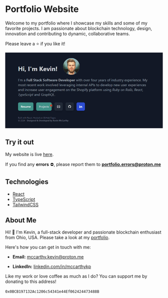 # Portfolio Website

Welcome to my portfolio where I showcase my skills and some of my favorite projects. I am passionate about blockchain technology, design, innovation and contributing to dynamic, collaborative teams.

Please leave a :star: if you like it! 

![Portfolio Home Page](public/assets/imgs/readme_img.png)

## Try it out

My website is live [here](https://www.kevinmccarthy.dev).

If you find any **errors** :no_entry:, please report them to **portfolio.errors@proton.me**

## Technologies

* [React](https://react.dev/)
* [TypeScript](https://www.typescriptlang.org/)
* [TailwindCSS](https://tailwindcss.com/)

## About Me

Hi! :wave: I'm Kevin, a full-stack developer and passionate blockchain enthusiast from Ohio, USA. Please take a look at my [portfolio](https://www.kevinmccarthy.dev).

Here's how you can get in touch with me:

- **Email:** [mccarthy.kevin@proton.me](mailto:mccarthy.kevin@proton.me)

- **LinkedIn:** [linkedin.com/in/mccarthykp](linkedin.com/in/mccarthykp)

Like my work or love coffee as much as I do? You can support me by donating to this address!

`0x0BCB197132Ac1206c54341e44Ef062424473488B`
